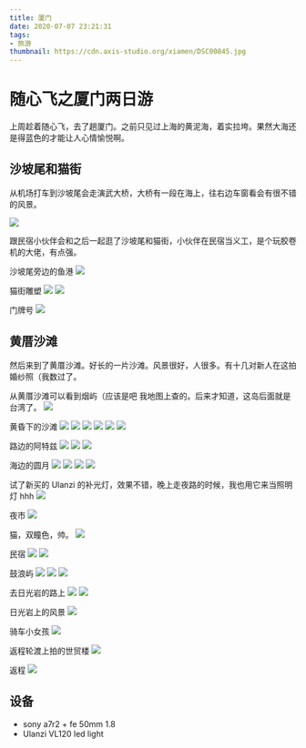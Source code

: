 ```yaml
---
title: 厦门
date: 2020-07-07 23:21:31
tags:
- 旅游
thumbnail: https://cdn.axis-studio.org/xiamen/DSC00845.jpg
---
```


# 随心飞之厦门两日游


上周趁着随心飞，去了趟厦门。之前只见过上海的黄泥海，着实拉垮。果然大海还是得蓝色的才能让人心情愉悦啊。

## 沙坡尾和猫街

从机场打车到沙坡尾会走演武大桥，大桥有一段在海上，往右边车窗看会有很不错的风景。

![](https://cdn.axis-studio.org/xiamen/DSC00785-2.jpg)

跟民宿小伙伴会和之后一起逛了沙坡尾和猫街，小伙伴在民宿当义工，是个玩胶卷机的大佬，有点强。

沙坡尾旁边的鱼港
![](https://cdn.axis-studio.org/xiamen/DSC00787.jpg)

猫街雕塑
![](https://cdn.axis-studio.org/xiamen/DSC00812.jpg)
![](https://cdn.axis-studio.org/xiamen/DSC00813.jpg)


门牌号
![](https://cdn.axis-studio.org/xiamen/DSC00823.jpg)

## 黄厝沙滩

然后来到了黄厝沙滩。好长的一片沙滩。风景很好，人很多。有十几对新人在这拍婚纱照（我数过了。

从黄厝沙滩可以看到烟屿（应该是吧 我地图上查的。后来才知道，这岛后面就是台湾了。
![](https://cdn.axis-studio.org/xiamen/DSC00845.jpg)

黄昏下的沙滩
![](https://cdn.axis-studio.org/xiamen/DSC00882.jpg)
![](https://cdn.axis-studio.org/xiamen/DSC00883.jpg)
![](https://cdn.axis-studio.org/xiamen/DSC00906.jpg)
![](https://cdn.axis-studio.org/xiamen/DSC00921.jpg)
![](https://cdn.axis-studio.org/xiamen/DSC00925.jpg)
![](https://cdn.axis-studio.org/xiamen/DSC00928.jpg)

路边的阿特兹
![](https://cdn.axis-studio.org/xiamen/DSC00934.jpg)
![](https://cdn.axis-studio.org/xiamen/DSC00935.jpg)
![](https://cdn.axis-studio.org/xiamen/DSC00939.jpg)

海边的圆月
![](https://cdn.axis-studio.org/xiamen/DSC00949.jpg)
![](https://cdn.axis-studio.org/xiamen/DSC00967.jpg)
![](https://cdn.axis-studio.org/xiamen/DSC01017.jpg)
![](https://cdn.axis-studio.org/xiamen/DSC01110.jpg)

试了新买的 Ulanzi 的补光灯，效果不错，晚上走夜路的时候，我也用它来当照明灯 hhh
![](https://cdn.axis-studio.org/xiamen/DSC01124.jpg)

夜市
![](https://cdn.axis-studio.org/xiamen/DSC01141.jpg)

猫，双瞳色，帅。
![](https://cdn.axis-studio.org/xiamen/DSC01144.jpg)

民宿
![](https://cdn.axis-studio.org/xiamen/DSC01164.jpg)
![](https://cdn.axis-studio.org/xiamen/DSC01170.jpg)

鼓浪屿
![](https://cdn.axis-studio.org/xiamen/DSC01188.jpg)
![](https://cdn.axis-studio.org/xiamen/DSC01194.jpg)
![](https://cdn.axis-studio.org/xiamen/DSC01195.jpg)

去日光岩的路上
![](https://cdn.axis-studio.org/xiamen/DSC01250.jpg)
![](https://cdn.axis-studio.org/xiamen/DSC01259.jpg)

日光岩上的风景
![](https://cdn.axis-studio.org/xiamen/DSC01264.jpg)

骑车小女孩
![](https://cdn.axis-studio.org/xiamen/DSC01302.jpg)

返程轮渡上拍的世贸楼
![](https://cdn.axis-studio.org/xiamen/DSC01324.jpg)

返程
![](https://cdn.axis-studio.org/xiamen/DSC01367.jpg)

## 设备

- sony a7r2 + fe 50mm 1.8
- Ulanzi VL120 led light

